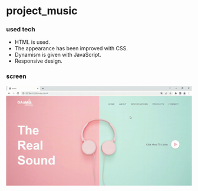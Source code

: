 # project_music

### used tech

<ul>
<li>HTML is used.</li>
<li>The appearance has been improved with CSS.</li>
<li>Dynamism is given with JavaScript.</li>
<li>Responsive design.</li>
</ul>

### screen
![](screen.gif)